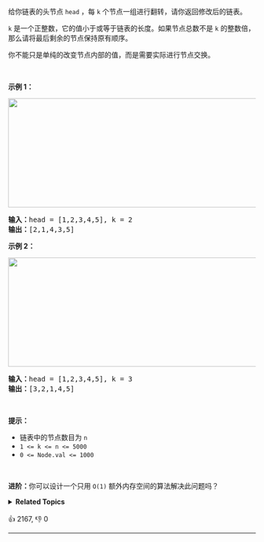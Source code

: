 <p>给你链表的头节点 <code>head</code> ，每&nbsp;<code>k</code><em>&nbsp;</em>个节点一组进行翻转，请你返回修改后的链表。</p>

<p><code>k</code> 是一个正整数，它的值小于或等于链表的长度。如果节点总数不是&nbsp;<code>k</code><em>&nbsp;</em>的整数倍，那么请将最后剩余的节点保持原有顺序。</p>

<p>你不能只是单纯的改变节点内部的值，而是需要实际进行节点交换。</p>

<p>&nbsp;</p>

<p><strong>示例 1：</strong></p> 
<img alt="" src="https://assets.leetcode.com/uploads/2020/10/03/reverse_ex1.jpg" style="width: 542px; height: 222px;" /> 
<pre>
<strong>输入：</strong>head = [1,2,3,4,5], k = 2
<strong>输出：</strong>[2,1,4,3,5]
</pre>

<p><strong>示例 2：</strong></p>

<p><img alt="" src="https://assets.leetcode.com/uploads/2020/10/03/reverse_ex2.jpg" style="width: 542px; height: 222px;" /></p>

<pre>
<strong>输入：</strong>head = [1,2,3,4,5], k = 3
<strong>输出：</strong>[3,2,1,4,5]
</pre>

<p>&nbsp;</p> 
<strong>提示：</strong>

<ul> 
 <li>链表中的节点数目为 <code>n</code></li> 
 <li><code>1 &lt;= k &lt;= n &lt;= 5000</code></li> 
 <li><code>0 &lt;= Node.val &lt;= 1000</code></li> 
</ul>

<p>&nbsp;</p>

<p><strong>进阶：</strong>你可以设计一个只用 <code>O(1)</code> 额外内存空间的算法解决此问题吗？</p>

<ul> 
</ul>

<details><summary><strong>Related Topics</strong></summary>递归 | 链表</details><br>

<div>👍 2167, 👎 0<span style='float: right;'></span></div>

<div id="labuladong"><hr>

</div>











